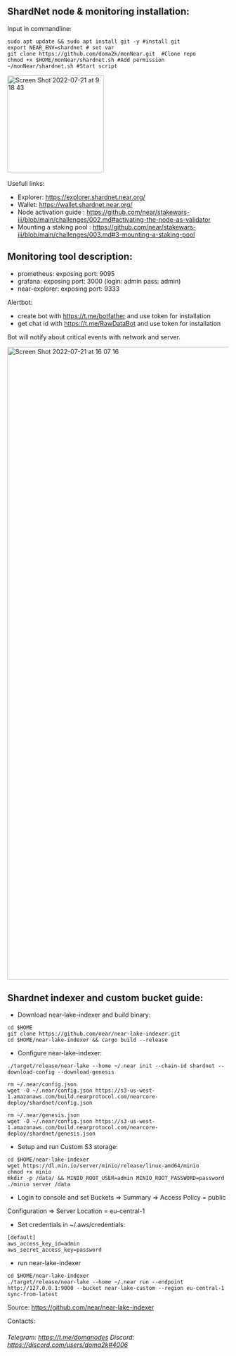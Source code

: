 ## ShardNet node & monitoring installation: <br /> 
Input in commandline:

```
sudo apt update && sudo apt install git -y #install git
export NEAR_ENV=shardnet # set var
git clone https://github.com/doma2k/monNear.git  #Clone repo
chmod +x $HOME/monNear/shardnet.sh #Add permission 
~/monNear/shardnet.sh #Start script
```

<img width="220" alt="Screen Shot 2022-07-21 at 9 18 43" src="https://user-images.githubusercontent.com/79820904/180143201-da262fac-8ff9-4ec4-830c-c7b5930fd33a.png"> <br />
<br />
Usefull links:

*  Explorer: https://explorer.shardnet.near.org/
*  Wallet: https://wallet.shardnet.near.org/
*  Node activation guide : https://github.com/near/stakewars-iii/blob/main/challenges/002.md#activating-the-node-as-validator
*  Mounting a staking pool : https://github.com/near/stakewars-iii/blob/main/challenges/003.md#3-mounting-a-staking-pool

## Monitoring tool description:

* prometheus: exposing port: 9095
* grafana: exposing port: 3000 (login: admin pass: admin) 
* near-explorer: exposing port: 9333 

Alertbot: 
* create bot with https://t.me/botfather and use token for installation
* get chat id with https://t.me/RawDataBot and use token for installation

Bot will notify about critical events with network and server.

<img width="1438" alt="Screen Shot 2022-07-21 at 16 07 16" src="https://user-images.githubusercontent.com/79820904/180241361-4532166c-4f8b-4b65-abf2-f1690d71fd14.png">

## Shardnet indexer and custom bucket guide:
* Download near-lake-indexer and build binary:
```
cd $HOME
git clone https://github.com/near/near-lake-indexer.git
cd $HOME/near-lake-indexer && cargo build --release
```
* Configure near-lake-indexer:
```
./target/release/near-lake --home ~/.near init --chain-id shardnet --download-config --download-genesis

rm ~/.near/config.json
wget -O ~/.near/config.json https://s3-us-west-1.amazonaws.com/build.nearprotocol.com/nearcore-deploy/shardnet/config.json

rm ~/.near/genesis.json
wget -O ~/.near/config.json https://s3-us-west-1.amazonaws.com/build.nearprotocol.com/nearcore-deploy/shardnet/genesis.json
```
* Setup and run Custom S3 storage:
```
cd $HOME/near-lake-indexer
wget https://dl.min.io/server/minio/release/linux-amd64/minio
chmod +x minio
mkdir -p /data/ && MINIO_ROOT_USER=admin MINIO_ROOT_PASSWORD=password ./minio server /data
```
* Login to console and set 
Buckets => Summary => Access Policy = public

Configuration => Server Location = eu-central-1

* Set credentials in ~/.aws/credentials:
```
[default]
aws_access_key_id=admin
aws_secret_access_key=password
```
* run near-lake-indexer
```
cd $HOME/near-lake-indexer
./target/release/near-lake --home ~/.near run --endpoint http://127.0.0.1:9000 --bucket near-lake-custom --region eu-central-1 sync-from-latest
```
Source: 
https://github.com/near/near-lake-indexer



Contacts:
###### Telegram: https://t.me/domanodes Discord: https://discord.com/users/doma2k#4006
